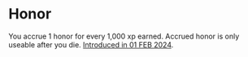 # Honor
You accrue 1 honor for every 1,000 xp earned. Accrued honor is only useable after you die.
[Introduced in 01 FEB 2024](../updates.md#01feb2024).